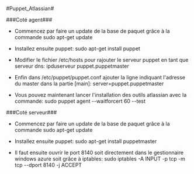 #Puppet_Atlassian#

###Coté agent###

- Commencez par faire un update de la base de paquet grâce à la commande 
sudo apt-get update

- Installez ensuite puppet:
sudo apt-get install puppet

- Modifier le fichier /etc/hosts pour rajouter le serveur puppet en tant que serveur dns:
ipduserveur	puppet.puppetmaster

- Enfin dans /etc/puppet/puppet.conf ajouter la ligne indiquant l'adresse du master dans la partie [main]:
server=puppet.puppetmaster

- Vous pouvez maintenant lancer l'installation des outils atlassian avec la commande:
sudo puppet agent --waitforcert 60 --test

###Coté serveur###

- Commencez par faire un update de la base de paquet grâce à la commande 
sudo apt-get update

- Installez ensuite puppet:
sudo apt-get install puppetmaster

- Il faut ensuite ouvrir le port 8140 soit directement dans le gestionnaire windows azure soit grâce à iptables:
sudo iptables -A INPUT -p tcp -m tcp --dport 8140 -j ACCEPT